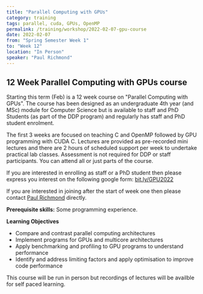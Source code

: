 ```yaml
---
title: "Parallel Computing with GPUs"
category: training
tags: parallel, cuda, GPUs, OpenMP
permalink: /training/workshop/2022-02-07-gpu-course
date: 2022-02-07
from: "Spring Semester Week 1"
to: "Week 12"
location: "In Person"
speaker: "Paul Richmond"
---
```


## 12 Week Parallel Computing with GPUs course

Starting this term (Feb) is a 12 week course on "Parallel Computing with GPUs". The course has been designed as an undergraduate 4th year (and MSc) module for Computer Science but is available to staff and PhD Students (as part of the DDP program) and regularly has staff and PhD student enrolment.

The first 3 weeks are focused on teaching C and OpenMP followed by GPU programming with CUDA C. Lectures are provided as pre-recorded mini lectures and there are 2 hours of scheduled support per week to undertake practical lab classes. Assessment is not required for DDP or staff participants. You can attend all or just parts of the course.

If you are interested in enrolling as staff or a PhD student then please express you interest on the following google form: [bit.ly/GPU2022](bit.ly/GPU2022)

If you are interested in joining after the start of week one then please contact [Paul Richmond](https://paulrichmond.shef.ac.uk/) directly.

**Prerequisite skills:** Some programming experience.

**Learning Objectives**
* Compare and contrast parallel computing architectures
* Implement programs for GPUs and multicore architectures
* Apply benchmarking and profiling to GPU programs to understand performance
* Identify and address limiting factors and apply optimisation to improve code performance

This course will be run in person but recordings of lectures will be availble for self paced learning.
